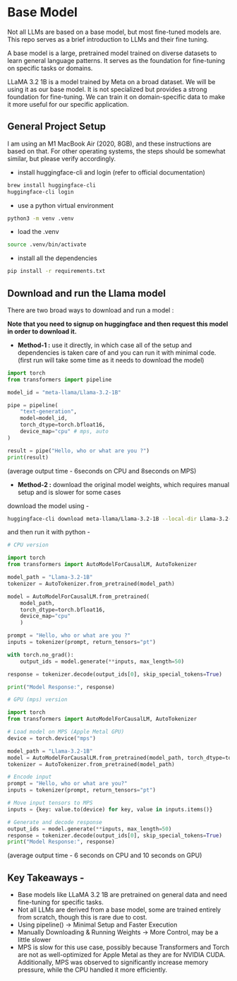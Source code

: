 # Base Model 

Not all LLMs are based on a base model, but most fine-tuned models are. This repo serves as a brief introduction to LLMs and their fine tuning. 

A base model is a large, pretrained model trained on diverse datasets to learn general language patterns. It serves as the foundation for fine-tuning on specific tasks or domains.

LLaMA 3.2 1B is a model trained by Meta on a broad dataset. We will be using it as our base model. It is not specialized but provides a strong foundation for fine-tuning. We can train it on domain-specific data to make it more useful for our specific application.



## General Project Setup 

I am using an M1 MacBook Air (2020, 8GB), and these instructions are based on that. For other operating systems, the steps should be somewhat similar, but please verify accordingly.

- install huggingface-cli and login (refer to official documentation)
```zsh
brew install huggingface-cli
huggingface-cli login
```
- use a python virtual environment 
```zsh
python3 -m venv .venv 
```

- load the .venv
```zsh
source .venv/bin/activate
```

- install all the dependencies 
```zsh
pip install -r requirements.txt
```



## Download and run the Llama model 

There are two broad ways to download and run a model :  

**Note that you need to signup on huggingface and then request this model in order to download it.**


- **Method-1 :** use it directly, in which case all of the setup and dependencies is taken care of and you can run it with minimal code. (first run will take some time as it needs to download the model)

```python
import torch
from transformers import pipeline

model_id = "meta-llama/Llama-3.2-1B"

pipe = pipeline(
    "text-generation", 
    model=model_id, 
    torch_dtype=torch.bfloat16, 
    device_map="cpu" # mps, auto 
)

result = pipe("Hello, who or what are you ?")
print(result)

```
(average output time - 6seconds on CPU and 8seconds on MPS)


- **Method-2 :** download the original model weights, which requires manual setup and is slower for some cases

download the model using -

```zsh 
huggingface-cli download meta-llama/Llama-3.2-1B --local-dir Llama-3.2-1B
```

and then run it with python -

```python
# CPU version

import torch
from transformers import AutoModelForCausalLM, AutoTokenizer

model_path = "Llama-3.2-1B"
tokenizer = AutoTokenizer.from_pretrained(model_path)

model = AutoModelForCausalLM.from_pretrained(
    model_path,
    torch_dtype=torch.bfloat16,
    device_map="cpu"
    )

prompt = "Hello, who or what are you ?"
inputs = tokenizer(prompt, return_tensors="pt")

with torch.no_grad():
    output_ids = model.generate(**inputs, max_length=50)

response = tokenizer.decode(output_ids[0], skip_special_tokens=True)

print("Model Response:", response)
```


```python 
# GPU (mps) version

import torch
from transformers import AutoModelForCausalLM, AutoTokenizer

# Load model on MPS (Apple Metal GPU)
device = torch.device("mps")

model_path = "Llama-3.2-1B"
model = AutoModelForCausalLM.from_pretrained(model_path, torch_dtype=torch.bfloat16).to(device)
tokenizer = AutoTokenizer.from_pretrained(model_path)

# Encode input
prompt = "Hello, who or what are you?"
inputs = tokenizer(prompt, return_tensors="pt")

# Move input tensors to MPS
inputs = {key: value.to(device) for key, value in inputs.items()}

# Generate and decode response
output_ids = model.generate(**inputs, max_length=50)
response = tokenizer.decode(output_ids[0], skip_special_tokens=True)
print("Model Response:", response)


```
(average output time - 6 seconds on CPU and 10 seconds on GPU)



## Key Takeaways - 

- Base models like LLaMA 3.2 1B are pretrained on general data and need fine-tuning for specific tasks.
- Not all LLMs are derived from a base model, some are trained entirely from scratch, though this is rare due to cost.
- Using pipeline() → Minimal Setup and Faster Execution
- Manually Downloading & Running Weights → More Control, may be a little slower 
- MPS is slow for this use case, possibly because Transformers and Torch are not as well-optimized for Apple Metal as they are for NVIDIA CUDA. Additionally, MPS was observed to significantly increase memory pressure, while the CPU handled it more efficiently.

